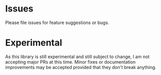 # Issues

Please file issues for feature suggestions or bugs.

# Experimental

As this library is still experimental and still subject to change, I am not accepting major PRs at this time. 
Minor fixes or documentation improvements may be accepted provided that they don't break anything.

